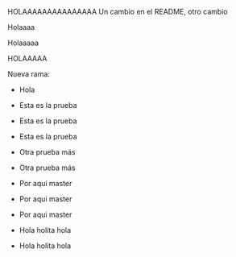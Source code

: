 HOLAAAAAAAAAAAAAAA
Un cambio en el README, otro cambio

Holaaaa


Holaaaaa

HOLAAAAA

Nueva rama:

- Hola

- Esta es la prueba
- Esta es la prueba
- Esta es la prueba
- Otra prueba más
- Otra prueba más
- Por aqui master
- Por aqui master
- Por aqui master
- Hola holita hola
- Hola holita hola